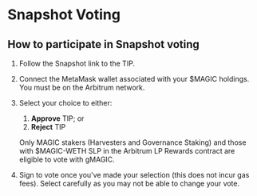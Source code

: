 # Snapshot Voting

## How to participate in Snapshot voting

1. Follow the Snapshot link to the TIP.
2. Connect the MetaMask wallet associated with your $MAGIC holdings. You must be on the Arbitrum network.
3.  Select your choice to either:

    1. **Approve** TIP; or
    2. **Reject** TIP

    Only MAGIC stakers (Harvesters and Governance Staking) and those with $MAGIC-WETH SLP in the Arbitrum LP Rewards contract are eligible to vote with gMAGIC.
4. Sign to vote once you've made your selection (this does not incur gas fees). Select carefully as you may not be able to change your vote.
